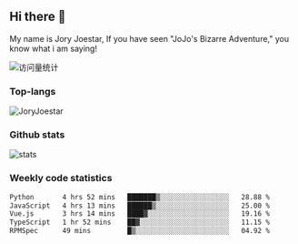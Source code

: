 ## Hi there 👋

My name is Jory Joestar, If you have seen "JoJo's Bizarre Adventure," you know what i am saying! 

<img src="https://komarev.com/ghpvc/?username=JoryJoestar&label=Views&color=0e75b6&style=flat" alt="访问量统计" />

### Top-langs

<p><img src="https://github-readme-stats.vercel.app/api/top-langs?username=JoryJoestar&show_icons=true&locale=en&layout=compact&size_weight=0&count_weight=1" alt="JoryJoestar" /></p>   

### Github stats

<picture>
  <source
    srcset="https://github-readme-stats-au6v.vercel.app/api?username=JoryJoestar&count_private=true&show_icons=true"
    media="(prefers-color-scheme: dark)"
  />
  <source
    srcset="https://github-readme-stats-au6v.vercel.app/api?username=JoryJoestar&count_private=true&show_icons=true"
    media="(prefers-color-scheme: light), (prefers-color-scheme: no-preference)"
  />
  <img src="https://github-readme-stats-au6v.vercel.app/api?username=JoryJoestar&count_private=true&show_icons=true&hide_rank=true" alt="stats"/>
</picture>

###  Weekly code statistics

<!--START_SECTION:waka-->

```txt
Python       4 hrs 52 mins   ███████▒░░░░░░░░░░░░░░░░░   28.88 %
JavaScript   4 hrs 13 mins   ██████▒░░░░░░░░░░░░░░░░░░   25.00 %
Vue.js       3 hrs 14 mins   ████▓░░░░░░░░░░░░░░░░░░░░   19.16 %
TypeScript   1 hr 52 mins    ██▓░░░░░░░░░░░░░░░░░░░░░░   11.15 %
RPMSpec      49 mins         █▒░░░░░░░░░░░░░░░░░░░░░░░   04.92 %
```

<!--END_SECTION:waka-->
